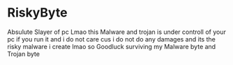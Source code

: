 # RiskyByte
Absulute Slayer of pc Lmao this Malware and trojan is under controll of your pc if you run it and i do not care cus i do not do any damages and its the risky malware i create lmao so Goodluck surviving my Malware byte and Trojan byte
